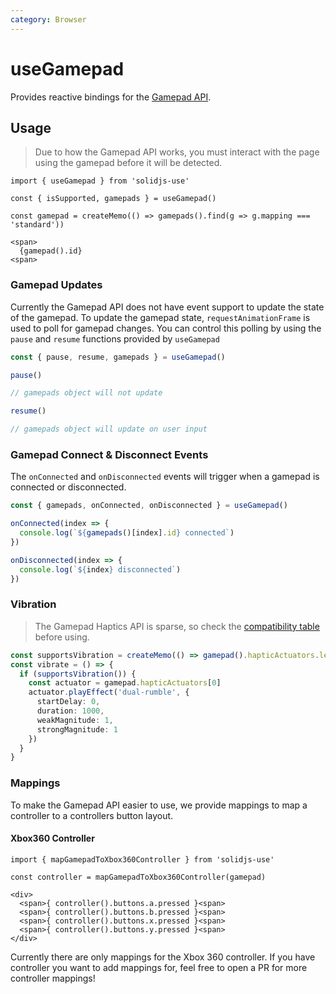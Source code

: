 ```yaml
---
category: Browser
---
```


# useGamepad

Provides reactive bindings for the [Gamepad API](https://developer.mozilla.org/en-US/docs/Web/API/Gamepad_API).

## Usage

> Due to how the Gamepad API works, you must interact with the page using the gamepad before it will be detected.

```tsx
import { useGamepad } from 'solidjs-use'

const { isSupported, gamepads } = useGamepad()

const gamepad = createMemo(() => gamepads().find(g => g.mapping === 'standard'))

<span>
  {gamepad().id}
<span>
```

### Gamepad Updates

Currently the Gamepad API does not have event support to update the state of the gamepad. To update the gamepad state, `requestAnimationFrame` is used to poll for gamepad changes. You can control this polling by using the `pause` and `resume` functions provided by `useGamepad`

```ts
const { pause, resume, gamepads } = useGamepad()

pause()

// gamepads object will not update

resume()

// gamepads object will update on user input
```

### Gamepad Connect & Disconnect Events

The `onConnected` and `onDisconnected` events will trigger when a gamepad is connected or disconnected.

```ts
const { gamepads, onConnected, onDisconnected } = useGamepad()

onConnected(index => {
  console.log(`${gamepads()[index].id} connected`)
})

onDisconnected(index => {
  console.log(`${index} disconnected`)
})
```

### Vibration

> The Gamepad Haptics API is sparse, so check the [compatibility table](https://developer.mozilla.org/en-US/docs/Web/API/GamepadHapticActuator#browser_compatibility) before using.

```ts
const supportsVibration = createMemo(() => gamepad().hapticActuators.length > 0)
const vibrate = () => {
  if (supportsVibration()) {
    const actuator = gamepad.hapticActuators[0]
    actuator.playEffect('dual-rumble', {
      startDelay: 0,
      duration: 1000,
      weakMagnitude: 1,
      strongMagnitude: 1
    })
  }
}
```

### Mappings

To make the Gamepad API easier to use, we provide mappings to map a controller to a controllers button layout.

#### Xbox360 Controller

```tsx
import { mapGamepadToXbox360Controller } from 'solidjs-use'

const controller = mapGamepadToXbox360Controller(gamepad)

<div>
  <span>{ controller().buttons.a.pressed }<span>
  <span>{ controller().buttons.b.pressed }<span>
  <span>{ controller().buttons.x.pressed }<span>
  <span>{ controller().buttons.y.pressed }<span>
</div>
```

Currently there are only mappings for the Xbox 360 controller. If you have controller you want to add mappings for, feel free to open a PR for more controller mappings!

